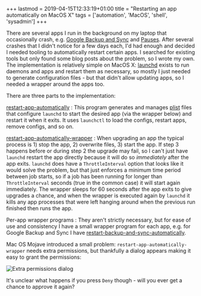 +++
lastmod = 2019-04-15T12:33:19+01:00
title = "Restarting an app automatically on MacOS X"
tags = ['automation', 'MacOS', 'shell', 'sysadmin']
+++

There are several apps I run in the background on my laptop that occasionally
crash, e.g. [Google Backup and
Sync](https://www.google.com/drive/download/backup-and-sync/) and
[Pauses](https://itunes.apple.com/ie/app/pauses/id481375590?mt=12). After
several crashes that I didn't notice for a few days each, I'd had enough and
decided I needed tooling to automatically restart certain apps. I searched for
existing tools but only found some blog posts about the problem, so I wrote my
own. The implementation is relatively simple on MacOS X:
[launchd](https://developer.apple.com/library/archive/documentation/MacOSX/Conceptual/BPSystemStartup/Chapters/CreatingLaunchdJobs.html)
exists to run daemons and apps and restart them as necessary, so mostly I just
needed to generate configuration files - but that didn't allow updating apps, so
I needed a wrapper around the apps too.

There are three parts to the implementation:

[restart-app-automatically](https://github.com/tobinjt/bin/blob/master/restart-app-automatically)
: This program generates and manages
[plist](https://en.wikipedia.org/wiki/Property_list) files that configure
`launchd` to start the desired app (via the wrapper below) and restart it when
it exits. It uses `launchctl` to load the configs, restart apps, remove configs,
and so on.

[restart-app-automatically-wrapper](https://github.com/tobinjt/bin/blob/master/restart-app-automatically-wrapper)
: When upgrading an app the typical process is 1) stop the app, 2) overwrite
files, 3) start the app. If step 3 happens before or during step 2 the upgrade
may fail, so I can't just have `launchd` restart the app directly because it
will do so _immediately_ after the app exits. `launchd` does have a
`ThrottleInterval` option that looks like it would solve the problem, but that
just enforces a minimum time period between job starts, so if a job has been
running for longer than `ThrottleInterval` seconds (true in the common case) it
will start again immediately. The wrapper sleeps for 60 seconds after the app
exits to give upgrades a chance, and when the wrapper is executed again by
`launchd` it kills any app processes that were left hanging around when the
previous run finished then runs the app.

Per-app wrapper programs
: They aren't strictly necessary, but for ease of use
and consistency I have a small wrapper program for each app, e.g. for Google
Backup and Sync I have
[restart-backup-and-sync-automatically](https://github.com/tobinjt/bin/blob/master/restart-backup-and-sync-automatically).

Mac OS Mojave introduced a small problem: `restart-app-automatically-wrapper`
needs extra permissions, but thankfully a dialog appears making it easy to grant
the permissions:

![Extra permissions
dialog](/images/restart-app-automatically-wrapper_extra-permissions-dialog.png)

It's unclear what happens if you press `Deny` though - will you ever get a
chance to approve it again?
